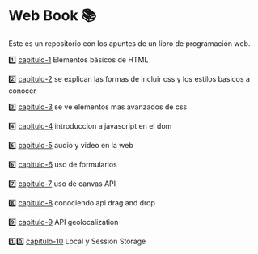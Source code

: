 # Web Book :books:

Este es un repositorio con los apuntes de un libro de programación web.

:one: [capitulo-1](./capitulo-1/my-code.html) Elementos básicos de HTML

:two: [capitulo-2](./capitulo-2/index.html) se explican las formas de incluir css y los estilos basicos a conocer 

:three: [capitulo-3](./capitulo-3/index.html) se ve elementos mas avanzados de css 

:four: [capitulo-4](./capitulo-4/include-js.html) introduccion a javascript en el dom 

:five: [capitulo-5](./capitulo-5/video.html) audio y video en la web 

:six: [capitulo-6](./capitulo-6/index.html) uso de formularios 

:seven: [capitulo-7](./capitulo-7/canvas.html) uso de canvas API

:eight: [capitulo-8](./capitulo-8/index.html) conociendo api drag and drop

:nine: [capitulo-9](./capitulo-9/index.html) API geolocalization

:one::zero: [capitulo-10](./capitulo-10/index.html) Local y Session Storage
